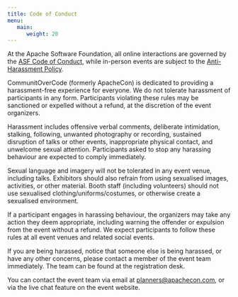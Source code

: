 ```yaml
---
title: Code of Conduct
menu:
   main:
      weight: 20
---
```

At the Apache Software Foundation, all online interactions are governed by the [ASF Code of Conduct](http://apache.org/foundation/policies/conduct.html), while in-person events are subject to the [Anti-Harassment Policy](http://apache.org/foundation/policies/anti-harassment.html).

CommunitOverCode (formerly ApacheCon) is dedicated to providing a harassment-free experience for everyone. We do not tolerate harassment of participants in any form. Participants violating these rules may be sanctioned or expelled without a refund, at the discretion of the event organizers.

Harassment includes offensive verbal comments, deliberate intimidation, stalking, following, unwanted photography or recording, sustained disruption of talks or other events, inappropriate physical contact, and unwelcome sexual attention. Participants asked to stop any harassing behaviour are expected to comply immediately.

Sexual language and imagery will not be tolerated in any event venue, including talks. Exhibitors should also refrain from using sexualised images, activities, or other material. Booth staff (including volunteers) should not use sexualised clothing/uniforms/costumes, or otherwise create a sexualised environment.

If a participant engages in harassing behaviour, the organizers may take any action they deem appropriate, including warning the offender or expulsion from the event without a refund. We expect participants to follow these rules at all event venues and related social events.

If you are being harassed, notice that someone else is being harassed, or have any other concerns, please contact a member of the event team immediately. The team can be found at the registration desk.

You can contact the event team via email at [planners@apachecon.com](planners@apachecon.com), or via the live chat feature on the event website.
